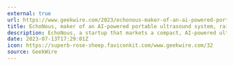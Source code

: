 ```yaml
---
external: true
url: https://www.geekwire.com/2023/echonous-maker-of-an-ai-powered-portable-ultrasound-system-raises-7m/
title: EchoNous, maker of an AI-powered portable ultrasound system, raises $7M
description: EchoNous, a startup that markets a compact, AI-powered ultrasound device, raised $7 million. The funding was noted in a SEC filing and confirmed by a company spokesperson.
date: 2023-07-13T17:29:01Z
icon: https://superb-rose-sheep.faviconkit.com/www.geekwire.com/32
source: GeekWire
---
```

